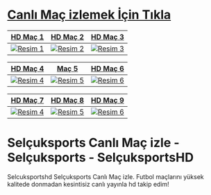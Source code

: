# <a href="https://rb.gy/jjdenr">Canlı Maç izlemek İçin Tıkla</a>

<a href="https://rb.gy/jjdenr">
  
| HD Maç 1 | HD Maç 2 | HD Maç 3 |
|----------|----------|----------|
| ![Resim 1](https://i.ibb.co/j8jc4Kw/photo-2024-12-11-03-57-30-2.jpg) | ![Resim 2](https://i.ibb.co/V9FgzJP/photo-2024-12-11-03-57-30.jpg) | ![Resim 3](https://i.ibb.co/ZxC0Ln4/photo-2024-12-11-03-57-31.jpg) |

| HD Maç 4 | Maç 5 | HD Maç 6 |
|----------|----------|----------|
| ![Resim 4](https://i.ibb.co/GxPyhWf/photo-2024-12-11-03-57-32-2.jpg) | ![Resim 5](https://i.ibb.co/W55D1dC/photo-2024-12-11-03-57-32-3.jpg) | ![Resim 6](https://i.ibb.co/gvqpfbG/photo-2024-12-11-03-57-32.jpg) |

| HD Maç 7 | HD Maç 8 | HD Maç 9 |
|----------|----------|----------|
| ![Resim 4](https://i.ibb.co/7tYhrvB/photo-2024-12-11-03-57-33-2.jpg) | ![Resim 5](https://i.ibb.co/j5PnyRq/photo-2024-12-11-03-57-33.jpg) | ![Resim 6](https://i.ibb.co/G9N6YpN/photo-2024-12-11-03-57-34.jpg) |

</a>

# Selçuksports Canlı Maç izle - Selçuksports - SelçuksportsHD
Selcuksportshd Selçuksports Canlı Maç izle. Futbol maçlarını yüksek kalitede donmadan kesintisiz canlı yayınla hd takip edim!

